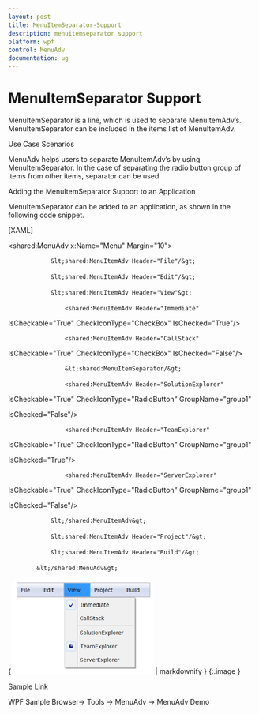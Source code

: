 ```yaml
---
layout: post
title: MenuItemSeparator-Support
description: menuitemseparator support
platform: wpf
control: MenuAdv
documentation: ug
---
```


# MenuItemSeparator Support

MenuItemSeparator is a line, which is used to separate MenuItemAdv’s. MenuItemSeparator can be included in the items list of MenuItemAdv.  

Use Case Scenarios

MenuAdv helps users to separate MenuItemAdv’s by using MenuItemSeparator. In the case of separating the radio button group of items from other items, separator can be used.

Adding the MenuItemSeparator Support to an Application 

MenuItemSeparator can be added to an application, as shown in the following code snippet.

[XAML]

&lt;shared:MenuAdv x:Name="Menu" Margin="10"&gt;

                &lt;shared:MenuItemAdv Header="File"/&gt;

                &lt;shared:MenuItemAdv Header="Edit"/&gt;

                &lt;shared:MenuItemAdv Header="View"&gt;

                    <shared:MenuItemAdv Header="Immediate" 

IsCheckable="True" CheckIconType="CheckBox" IsChecked="True"/>

                    <shared:MenuItemAdv Header="CallStack" 

IsCheckable="True" CheckIconType="CheckBox" IsChecked="False"/>

                    &lt;shared:MenuItemSeparator/&gt;

                    <shared:MenuItemAdv Header="SolutionExplorer" 

IsCheckable="True" CheckIconType="RadioButton" GroupName="group1" 

IsChecked="False"/>

                    <shared:MenuItemAdv Header="TeamExplorer" 

IsCheckable="True" CheckIconType="RadioButton" GroupName="group1" 

IsChecked="True"/>

                    <shared:MenuItemAdv Header="ServerExplorer" 

IsCheckable="True" CheckIconType="RadioButton" GroupName="group1" 

IsChecked="False"/>

                &lt;/shared:MenuItemAdv&gt;

                &lt;shared:MenuItemAdv Header="Project"/&gt;

                &lt;shared:MenuItemAdv Header="Build"/&gt;

            &lt;/shared:MenuAdv&gt;



{ ![C:/Users/Dhileep/Desktop/Vol4-Documentation/ScreenShots/SL-Menu/Chk&Radio.png](MenuItemSeparator-Support_images/MenuItemSeparator-Support_img1.png) | markdownify }
{:.image }


Sample Link

WPF Sample Browser-> Tools -> MenuAdv -> MenuAdv Demo

